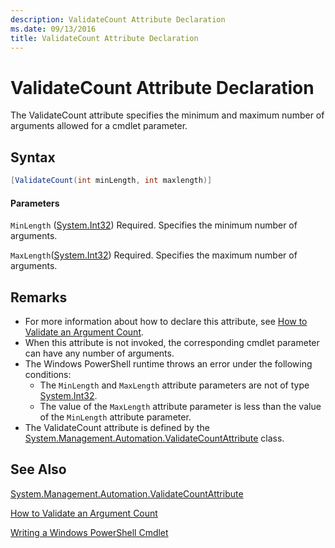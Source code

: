 ```yaml
---
description: ValidateCount Attribute Declaration
ms.date: 09/13/2016
title: ValidateCount Attribute Declaration
---
```

# ValidateCount Attribute Declaration

The ValidateCount attribute specifies the minimum and maximum number of arguments allowed for a cmdlet parameter.

## Syntax

```csharp
[ValidateCount(int minLength, int maxlength)]
```

#### Parameters

`MinLength` ([System.Int32][Int32])
Required. Specifies the minimum number of arguments.

`MaxLength`([System.Int32][Int32])
Required. Specifies the maximum number of arguments.

## Remarks

- For more information about how to declare this attribute, see
  [How to Validate an Argument Count][howto].
- When this attribute is not invoked, the corresponding cmdlet parameter can have any number of
  arguments.
- The Windows PowerShell runtime throws an error under the following conditions:
  - The `MinLength` and `MaxLength` attribute parameters are not of type [System.Int32][Int32].
  - The value of the `MaxLength` attribute parameter is less than the value of the `MinLength`
    attribute parameter.
- The ValidateCount attribute is defined by the
  [System.Management.Automation.ValidateCountAttribute][ValidateCountAttribute] class.

## See Also

[System.Management.Automation.ValidateCountAttribute][ValidateCountAttribute]

[How to Validate an Argument Count][howto]

[Writing a Windows PowerShell Cmdlet][writing]

[howto]: how-to-validate-an-argument-count.md
[writing]: writing-a-windows-powershell-cmdlet.md
[Int32]: /dotnet/api/System.Int32
[ValidateCountAttribute]: /dotnet/api/System.Management.Automation.ValidateCountAttribute
